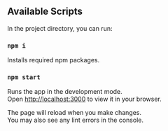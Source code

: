 ## Available Scripts

In the project directory, you can run:

### `npm i`

Installs required npm packages.

### `npm start`

Runs the app in the development mode.\
Open [http://localhost:3000](http://localhost:3000) to view it in your browser.


The page will reload when you make changes.\
You may also see any lint errors in the console.
